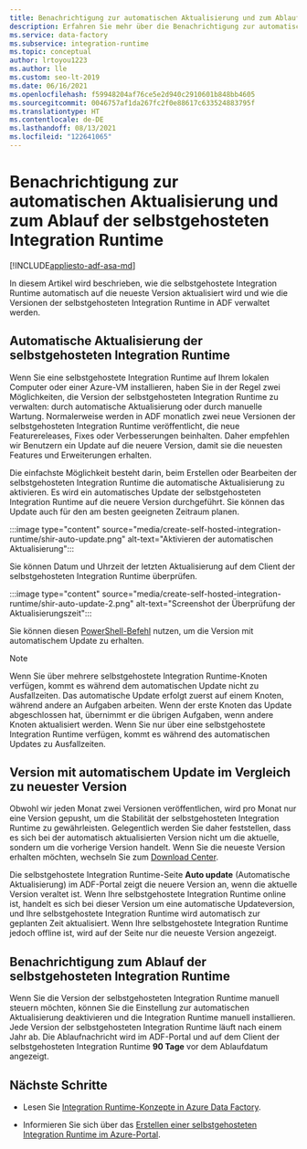 ```yaml
---
title: Benachrichtigung zur automatischen Aktualisierung und zum Ablauf der selbstgehosteten Integration Runtime
description: Erfahren Sie mehr über die Benachrichtigung zur automatischen Aktualisierung und zum Ablauf der selbstgehosteten Integration Runtime.
ms.service: data-factory
ms.subservice: integration-runtime
ms.topic: conceptual
author: lrtoyou1223
ms.author: lle
ms.custom: seo-lt-2019
ms.date: 06/16/2021
ms.openlocfilehash: f59948204af76ce5e2d940c2910601b848bb4605
ms.sourcegitcommit: 0046757af1da267fc2f0e88617c633524883795f
ms.translationtype: HT
ms.contentlocale: de-DE
ms.lasthandoff: 08/13/2021
ms.locfileid: "122641065"
---
```

# <a name="self-hosted-integration-runtime-auto-update-and-expire-notification"></a>Benachrichtigung zur automatischen Aktualisierung und zum Ablauf der selbstgehosteten Integration Runtime

[!INCLUDE[appliesto-adf-asa-md](includes/appliesto-adf-asa-md.md)]

In diesem Artikel wird beschrieben, wie die selbstgehostete Integration Runtime automatisch auf die neueste Version aktualisiert wird und wie die Versionen der selbstgehosteten Integration Runtime in ADF verwaltet werden.

## <a name="self-hosted-integration-runtime-auto-update"></a>Automatische Aktualisierung der selbstgehosteten Integration Runtime
Wenn Sie eine selbstgehostete Integration Runtime auf Ihrem lokalen Computer oder einer Azure-VM installieren, haben Sie in der Regel zwei Möglichkeiten, die Version der selbstgehosteten Integration Runtime zu verwalten: durch automatische Aktualisierung oder durch manuelle Wartung. Normalerweise werden in ADF monatlich zwei neue Versionen der selbstgehosteten Integration Runtime veröffentlicht, die neue Featurereleases, Fixes oder Verbesserungen beinhalten. Daher empfehlen wir Benutzern ein Update auf die neuere Version, damit sie die neuesten Features und Erweiterungen erhalten.

Die einfachste Möglichkeit besteht darin, beim Erstellen oder Bearbeiten der selbstgehosteten Integration Runtime die automatische Aktualisierung zu aktivieren. Es wird ein automatisches Update der selbstgehosteten Integration Runtime auf die neuere Version durchgeführt. Sie können das Update auch für den am besten geeigneten Zeitraum planen.

:::image type="content" source="media/create-self-hosted-integration-runtime/shir-auto-update.png" alt-text="Aktivieren der automatischen Aktualisierung":::

Sie können Datum und Uhrzeit der letzten Aktualisierung auf dem Client der selbstgehosteten Integration Runtime überprüfen.

:::image type="content" source="media/create-self-hosted-integration-runtime/shir-auto-update-2.png" alt-text="Screenshot der Überprüfung der Aktualisierungszeit":::

Sie können diesen [PowerShell-Befehl](/powershell/module/az.datafactory/get-azdatafactoryv2integrationruntime?view=azps-6.1.0&preserve-view=true#example-5--get-self-hosted-integration-runtime-with-detail-status) nutzen, um die Version mit automatischem Update zu erhalten. 

> [!NOTE]
> Wenn Sie über mehrere selbstgehostete Integration Runtime-Knoten verfügen, kommt es während dem automatischen Update nicht zu Ausfallzeiten. Das automatische Update erfolgt zuerst auf einem Knoten, während andere an Aufgaben arbeiten. Wenn der erste Knoten das Update abgeschlossen hat, übernimmt er die übrigen Aufgaben, wenn andere Knoten aktualisiert werden. Wenn Sie nur über eine selbstgehostete Integration Runtime verfügen, kommt es während des automatischen Updates zu Ausfallzeiten.

## <a name="auto-update-version-vs-latest-version"></a>Version mit automatischem Update im Vergleich zu neuester Version
Obwohl wir jeden Monat zwei Versionen veröffentlichen, wird pro Monat nur eine Version gepusht, um die Stabilität der selbstgehosteten Integration Runtime zu gewährleisten. Gelegentlich werden Sie daher feststellen, dass es sich bei der automatisch aktualisierten Version nicht um die aktuelle, sondern um die vorherige Version handelt. Wenn Sie die neueste Version erhalten möchten, wechseln Sie zum [Download Center](https://www.microsoft.com/download/details.aspx?id=39717).

Die selbstgehostete Integration Runtime-Seite **Auto update** (Automatische Aktualisierung) im ADF-Portal zeigt die neuere Version an, wenn die aktuelle Version veraltet ist. Wenn Ihre selbstgehostete Integration Runtime online ist, handelt es sich bei dieser Version um eine automatische Updateversion, und Ihre selbstgehostete Integration Runtime wird automatisch zur geplanten Zeit aktualisiert. Wenn Ihre selbstgehostete Integration Runtime jedoch offline ist, wird auf der Seite nur die neueste Version angezeigt.

## <a name="self-hosted-integration-runtime-expire-notification"></a>Benachrichtigung zum Ablauf der selbstgehosteten Integration Runtime
Wenn Sie die Version der selbstgehosteten Integration Runtime manuell steuern möchten, können Sie die Einstellung zur automatischen Aktualisierung deaktivieren und die Integration Runtime manuell installieren. Jede Version der selbstgehosteten Integration Runtime läuft nach einem Jahr ab. Die Ablaufnachricht wird im ADF-Portal und auf dem Client der selbstgehosteten Integration Runtime **90 Tage** vor dem Ablaufdatum angezeigt.

## <a name="next-steps"></a>Nächste Schritte

- Lesen Sie [Integration Runtime-Konzepte in Azure Data Factory](./concepts-integration-runtime.md).

- Informieren Sie sich über das [Erstellen einer selbstgehosteten Integration Runtime im Azure-Portal](./create-self-hosted-integration-runtime.md).
